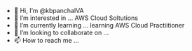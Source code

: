 - 👋 Hi, I’m @kbpanchalVA
- 👀 I’m interested in ... AWS Cloud Soltutions
- 🌱 I’m currently learning ... learning AWS Cloud Practiitioner
- 💞️ I’m looking to collaborate on ...
- 📫 How to reach me ...

<!---
kbpanchalVA/kbpanchalVA is a ✨ special ✨ repository because its `README.md` (this file) appears on your GitHub profile.
You can click the Preview link to take a look at your changes.
--->
